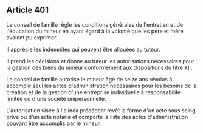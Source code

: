 Article 401
----
Le conseil de famille règle les conditions générales de l'entretien et de
l'éducation du mineur en ayant égard à la volonté que les père et mère avaient
pu exprimer.

Il apprécie les indemnités qui peuvent être allouées au tuteur.

Il prend les décisions et donne au tuteur les autorisations nécessaires pour la
gestion des biens du mineur conformément aux dispositions du titre XII.

Le conseil de famille autorise le mineur âgé de seize ans révolus à accomplir
seul les actes d'administration nécessaires pour les besoins de la création et
de la gestion d'une entreprise individuelle à responsabilité limitée ou d'une
société unipersonnelle.

L'autorisation visée à l'alinéa précédent revêt la forme d'un acte sous seing
privé ou d'un acte notarié et comporte la liste des actes d'administration
pouvant être accomplis par le mineur.
